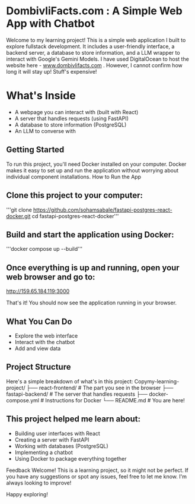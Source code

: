 # DombivliFacts.com : A Simple Web App with Chatbot
Welcome to my learning project! This is a simple web application I built to explore fullstack development. It includes a user-friendly interface, a backend server, a database to store information, and a LLM wrapper to interact with Google's Gemini Models.
I have used DigitalOcean to host the website here - www.dombivlifacts.com . However, I cannot confirm how long it will stay up! Stuff's expensive! 

# What's Inside

- A webpage you can interact with (built with React)
- A server that handles requests (using FastAPI)
- A database to store information (PostgreSQL)
- An LLM to converse with 


## Getting Started
To run this project, you'll need Docker installed on your computer. Docker makes it easy to set up and run the application without worrying about individual component installations.
How to Run the App

## Clone this project to your computer:

'''git clone https://github.com/sohamsabale/fastapi-postgres-react-docker.git
cd fastapi-postgres-react-docker'''

## Build and start the application using Docker:
'''docker compose up --build'''

## Once everything is up and running, open your web browser and go to:
http://159.65.184.119:3000


That's it! You should now see the application running in your browser.

## What You Can Do
- Explore the web interface
- Interact with the chatbot
- Add and view data 

## Project Structure
Here's a simple breakdown of what's in this project:
Copymy-learning-project/
├── react-frontend/    # The part you see in the browser
├── fastapi-backend/   # The server that handles requests
├── docker-compose.yml # Instructions for Docker
└── README.md          # You are here!


## This project helped me learn about:

- Building user interfaces with React
- Creating a server with FastAPI
- Working with databases (PostgreSQL)
- Implementing a chatbot
- Using Docker to package everything together

Feedback Welcome!
This is a learning project, so it might not be perfect. If you have any suggestions or spot any issues, feel free to let me know. I'm always looking to improve!

Happy exploring!
